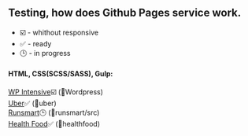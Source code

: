 ## Testing, how does Github Pages service work.

* :ballot_box_with_check: - whithout responsive
* :white_check_mark: - ready
* :clock3: - in progress

#### HTML, CSS(SCSS/SASS), Gulp:
<a href="https://fteeliy.github.io/Wordpress" target="_blank">WP Intensive</a>:ballot_box_with_check:  (:open_file_folder:Wordpress)<br>
<a href="https://fteeliy.github.io/uber" target="_blank">Uber</a>:white_check_mark: (:open_file_folder:uber)<br>
<a href="https://fteeliy.github.io/runsmart/src/" target="_blank">Runsmart</a>:clock3: (:open_file_folder:runsmart/src)<br>
<a href="https://fteeliy.github.io/healthfood" target="_blank">Health Food</a>:white_check_mark: (:open_file_folder:healthfood)<br>
